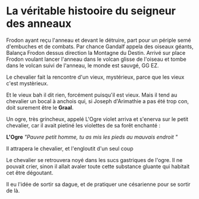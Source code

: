 # La véritable histooire du seigneur des anneaux

Frodon ayant reçu l'anneau et devant le détruire, part pour un périple semé d'embuches et de combats. Par chance Gandalf appela des oiseaux géants, Balança Frodon dessus direction la Montagne du Destin. Arrivé sur place Frodon voulant lancer l'anneau dans le volcan glisse de l'oiseau et tombe dans le volcan suivi de l'anneau, le monde est sauvgé, GG EZ.

Le chevalier fait la rencontre d'un vieux, mystérieux, parce que les vieux c'est mystèrieux.

Et le vieux bah il dit rien, forcément puisqu'il est vieux. Mais il tend au chevalier un bocal à anchois qui, si Joseph d'Arimathie a pas été trop con, doit surement être le **Graal**.


Un ogre, très grincheux, appelé L'Ogre violet arriva et s'enerva
sur le petit chevalier, car il avait pietiné les violettes
de sa forêt enchanté :

**L'Ogre** _"Pauvre petit homme, tu as mis les pieds au mauvais endroit "_

Il attrapera le chevalier, et l'engloutit d'un seul coup

Le chevalier se retrouvera noyé dans les sucs gastriques de l'ogre. Il ne pouvait crier, sinon il allait avaler toute cette substance gluante qui habitait cet être dégoutant.

Il eu l'idée de sortir sa dague, et de pratiquer une césarienne pour se sortir de là.
